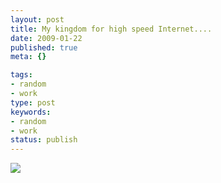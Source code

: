 ```yaml
---
layout: post
title: My kingdom for high speed Internet....
date: 2009-01-22
published: true
meta: {}

tags:
- random
- work
type: post
keywords:
- random
- work
status: publish
---
```



![](http://media.eick.us/2011/05/3218095868_67676ef6da_o.png)

